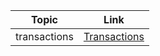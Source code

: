 
| Topic        | Link                                                                                |
| ------------ | ----------------------------------------------------------------------------------- |
| transactions | [Transactions](https://github.com/ahmedelassal0/databases/blob/main/Transaction.md) |
